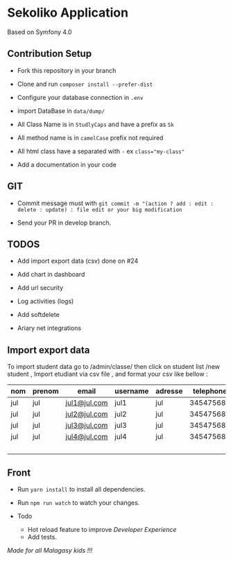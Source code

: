 # Sekoliko Application

Based on Symfony 4.0

## Contribution Setup

- Fork this repository in your branch

- Clone and run `composer install --prefer-dist`

- Configure your database connection in `.env`

- import DataBase in `data/dump/`

- All Class Name is in `StudlyCaps` and have a prefix as `Sk`

- All method name is in `camelCase` prefix not required

- All html class have a separated with `-` ex `class="my-class"`

- Add a documentation in your code

## GIT

- Commit message must with `git commit -m "(action ? add : edit : delete : update) : file edit or your big modification`

- Send your PR in develop branch.

## TODOS

- Add import export data (csv) done on #24

- Add chart in dashboard

- Add url security

- Log activities (logs)

- Add softdelete

- Ariary net integrations

## Import export data

To import student data go to /admin/classe/ then click on student list /new student , Import etudiant via csv file , and format your csv like bellow :

| nom | prenom | email        | username | adresse | telephone |
| --- | ------ | ------------ | -------- | ------- | --------- |
| jul | jul    | jul1@jul.com | jul1     | jul     | 345475684 |
| jul | jul    | jul2@jul.com | jul2     | jul     | 345475684 |
| jul | jul    | jul3@jul.com | jul3     | jul     | 345475684 |
| jul | jul    | jul4@jul.com | jul4     | jul     | 345475684 |
|     |        |              |          |         |           |

## Front

- Run `yarn install` to install all dependencies.

- Run `npm run watch` to watch your changes.

- Todo
  - Hot reload feature to improve _Developer Experience_
  - Add tests.

_Made for all Malagasy kids !!!_
